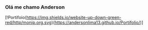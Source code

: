 
### Olá me chamo Anderson

[!Portifoio(https://img.shields.io/website-up-down-green-red/http/monip.org.svg)(https://andersonlima13.github.io/Portifolio/)]
